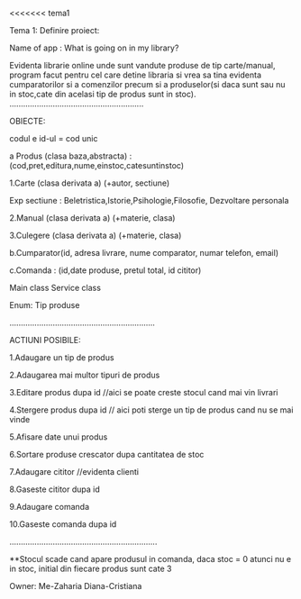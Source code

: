 <<<<<<< tema1

Tema 1:
Definire proiect:

Name of app : What is going on in my library?

Evidenta librarie online unde sunt vandute produse de tip carte/manual, program facut pentru cel care detine libraria si vrea sa tina evidenta cumparatorilor si a comenzilor precum si a produselor(si daca sunt sau nu in stoc,cate din acelasi tip de produs sunt in stoc). 
...........................................................


OBIECTE:

codul e id-ul = cod unic 


a Produs (clasa baza,abstracta) : (cod,pret,editura,nume,einstoc,catesuntinstoc)

 1.Carte (clasa derivata a)      (+autor, sectiune)

  Exp sectiune : Beletristica,Istorie,Psihologie,Filosofie, Dezvoltare personala 
  

 2.Manual (clasa derivata a)       (+materie, clasa)
 
 
 3.Culegere (clasa derivata a)  (+materie, clasa)
 
       
b.Cumparator(id, adresa livrare, nume comparator, numar telefon, email)

c.Comanda : (id,date produse, pretul total, id cititor)

Main class
Service class
     
Enum: Tip produse
     
................................................................



ACTIUNI POSIBILE:


 1.Adaugare un tip de produs

 2.Adaugarea mai multor tipuri de produs

 3.Editare produs dupa id //aici se poate creste stocul cand mai vin livrari

 4.Stergere produs dupa id // aici poti sterge un tip de produs cand nu se mai vinde

 5.Afisare date unui produs

 6.Sortare produse crescator dupa cantitatea de stoc

 7.Adaugare cititor  //evidenta clienti 

 8.Gaseste cititor dupa id

 9.Adaugare comanda

 10.Gaseste comanda dupa id

.................................................................

**Stocul scade cand apare produsul in comanda, daca stoc = 0 atunci nu e in stoc, initial din fiecare produs sunt cate 3


Owner: Me-Zaharia Diana-Cristiana 


